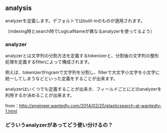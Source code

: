 

## analysis

analyzerを定義します。デフォルトではbuilt-inのものが適用されます。

（indexing時とsearch時でLogicalNameが異なるanalyzerを使ってるよう）

### analyzer

analyzerとは文字列の分割方法を定義するtokenizerと、分割後の文字列の整形処理を定義するfilterによって構成されます。

例えば、tokenizerがngramで文字列を分割し、filterで大文字小文字を小文字に統一してしまうなどといった定義をすることが出来ます。

analyzerはいくつでも定義することが出来き、フィールドごとにどのanalyzerを利用するか決めることが出来ます。

from：http://engineer.wantedly.com/2014/02/25/elasticsearch-at-wantedly-1.html


### どういうanalyzerがあってどう使い分けるの？


